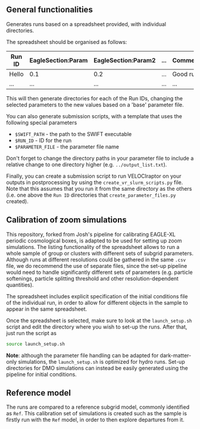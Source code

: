 General functionalities
-----
Generates runs based on a spreadsheet provided, with
individual directories.

The spreadsheet should be organised as follows:

Run ID | EagleSection:Param | EagleSection:Param2 | ... | Comment
-------|--------------------|---------------------|-----|----------
Hello  |        0.1         |          0.2        | ... | Good run!
...    |        ...         |          ...        | ... |   ...

This will then generate directories for each of the Run IDs,
changing the selected parameters to the new values based on a
'base' parameter file.

You can also generate submission scripts, with a template
that uses the following special parameters

+ `$SWIFT_PATH` - the path to the SWIFT executable
+ `$RUN_ID` - ID for the run
+ `$PARAMETER_FILE` - the parameter file name

Don't forget to change the directory paths in your
parameter file to include a relative change to one directory
higher (e.g. `../output_list.txt`).

Finally, you can create a submission script to run VELOCIraptor on your
outputs in postprocessing by using the `create_vr_slurm_scripts.py` file.
Note that this assumes that you run it from the same directory as the others
(i.e. one above the `Run ID` directories that `create_parameter_files.py`
created).

Calibration of zoom simulations
-----
This repository, forked from Josh's pipeline for calibrating EAGLE-XL 
periodic cosmological boxes, is adapted to be used for setting up
zoom simulations. The listing functionality of the spreadsheet allows
to run a whole sample of group or clusters with different sets of 
subgrid parameters. Although runs at different resolutions could be 
gathered in the same `.csv` file, we do recommend the use of separate 
files, since the set-up pipeline would need to handle significantly 
different sets of parameters (e.g. particle softenings, particle
splitting threshold and other resolution-dependent quantities).

The spreadsheet includes explicit specification of the initial 
conditions file of the individual run, in order to allow for different
objects in the sample to appear in the same spreadsheet.

Once the spreadsheet is selected, make sure to look at the `launch_setup.sh` script
and edit the directory where you wish to set-up the runs. After that, just run the
script as 
```bash
source launch_setup.sh
```
**Note**: although the parameter file handling can be adapted for dark-matter-only 
simulations, the `launch_setup.sh` is optimized for hydro runs. Set-up directories
for DMO simulations can instead be easily generated using the pipeline for initial conditions.

Reference model
-----
The runs are compared to a reference subgrid model, commonly identified as
`Ref`. This calibration set of simulations is created such as the sample is
firstly run with the `Ref` model, in order to then explore departures from it.